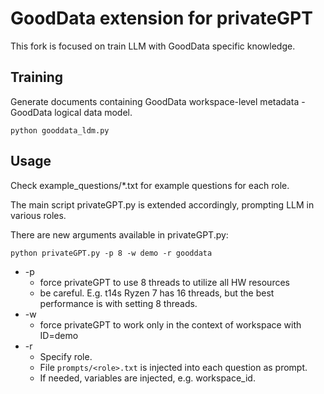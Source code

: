 # GoodData extension for privateGPT

This fork is focused on train LLM with GoodData specific knowledge.

## Training

Generate documents containing GoodData workspace-level metadata - GoodData logical data model.
```shell
python gooddata_ldm.py
```

## Usage
Check example_questions/*.txt for example questions for each role.

The main script privateGPT.py is extended accordingly, prompting LLM in various roles.

There are new arguments available in privateGPT.py:
```shell
python privateGPT.py -p 8 -w demo -r gooddata
```

- -p
  - force privateGPT to use 8 threads to utilize all HW resources
  - be careful. E.g. t14s Ryzen 7 has 16 threads, but the best performance is with setting 8 threads.
- -w
  - force privateGPT to work only in the context of workspace with ID=demo
- -r 
  - Specify role.
  - File `prompts/<role>.txt` is injected into each question as prompt. 
  - If needed, variables are injected, e.g. workspace_id.
